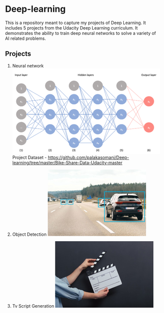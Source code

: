 # Deep-learning


This is a repository meant to capture my projects of Deep Learning. It includes 5 projects from the Udacity Deep Learning curriculum. It demonstrates the ability to train deep neural networks to solve a variety of AI related problems.

## Projects

1. Neural network
 ![](NN.png)
 Project Dataset - https://github.com/palakasomani/Deep-learning/tree/master/Bike-Share-Data-Udacity-master
 
2. Object Detection
 ![](Object%20detection.jpg)



3. Tv Script Generation
 ![](tv%20scripts.jpg)
